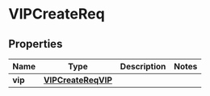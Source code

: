 # VIPCreateReq

## Properties
Name | Type | Description | Notes
------------ | ------------- | ------------- | -------------
**vip** | [**VIPCreateReqVIP**](VIPCreateReqVIP.md) |  | 
